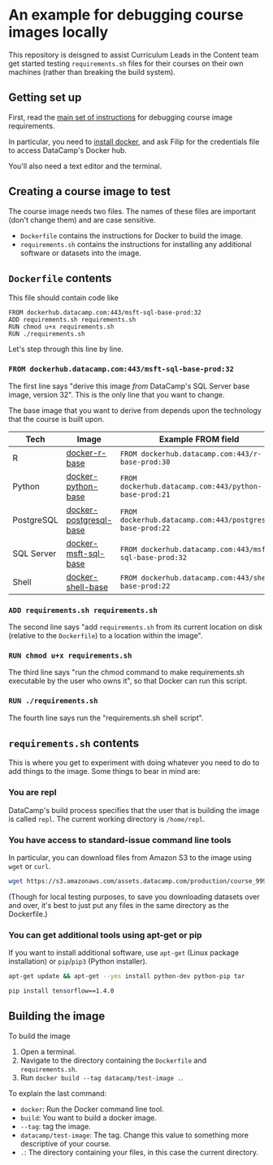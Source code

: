 # An example for debugging course images locally

This repository is deisgned to assist Curriculum Leads in the Content team get started testing `requirements.sh` files for their courses on their own machines (rather than breaking the build system).

## Getting set up

First, read the [main set of instructions](https://github.com/datacamp/image-management-backend/wiki/Setting-up-images) for debugging course image requirements.

In particular, you need to [install docker](https://docs.docker.com/docker-for-mac/install), and ask Filip for the credentials file to access DataCamp's Docker hub.

You'll also need a text editor and the terminal.

## Creating a course image to test

The course image needs two files. The names of these files are important (don't change them) and are case sensitive.

- `Dockerfile` contains the instructions for Docker to build the image.
- `requirements.sh` contains the instructions for installing any additional software or datasets into the image.

## `Dockerfile` contents

This file should contain code like

```docker
FROM dockerhub.datacamp.com:443/msft-sql-base-prod:32
ADD requirements.sh requirements.sh
RUN chmod u+x requirements.sh
RUN ./requirements.sh
```

Let's step through this line by line.

### `FROM dockerhub.datacamp.com:443/msft-sql-base-prod:32`

The first line says "derive this image *from* DataCamp's SQL Server base image, version 32". This is the only line that you want to change.

The base image that you want to derive from depends upon the technology that the course is built upon.

|Tech      |Image                                                                                |Example FROM field                                     |
|----------|-------------------------------------------------------------------------------------|-------------------------------------------------------|
|R         |[docker-r-base](https://github.com/datacamp/docker-r-base/releases)                  |`FROM dockerhub.datacamp.com:443/r-base-prod:30`         |
|Python    |[docker-python-base](https://github.com/datacamp/docker-python-base/releases)        |`FROM dockerhub.datacamp.com:443/python-base-prod:21`    |
|PostgreSQL|[docker-postgresql-base](https://github.com/datacamp/docker-postgresql-base/releases)|`FROM dockerhub.datacamp.com:443/postgresql-base-prod:22`|
|SQL Server|[docker-msft-sql-base](https://github.com/datacamp/docker-msft-sql-base/releases)    |`FROM dockerhub.datacamp.com:443/msft-sql-base-prod:32`  |
|Shell     |[docker-shell-base](https://github.com/datacamp/docker-shell-base/releases)          |`FROM dockerhub.datacamp.com:443/shell-base-prod:22`     |

### `ADD requirements.sh requirements.sh`

The second line says "add `requirements.sh` from its current location on disk (relative to the `Dockerfile`) to a location within the image".

### `RUN chmod u+x requirements.sh`

The third line says "run the chmod command to make requirements.sh executable by the user who owns it", so that Docker can run this script.

### `RUN ./requirements.sh`

The fourth line says run the "requirements.sh shell script".

## `requirements.sh` contents

This is where you get to experiment with doing whatever you need to do to add things to the image. Some things to bear in mind are:

### You are repl

DataCamp's build process specifies that the user that is building the image is called `repl`. The current working directory is `/home/repl`. 

### You have access to standard-issue command line tools

In particular, you can download files from Amazon S3 to the image using `wget` or `curl`.

```sh
wget https://s3.amazonaws.com/assets.datacamp.com/production/course_9999/datasets/my_data.csv
```

(Though for local testing purposes, to save you downloading datasets over and over, it's best to just put any files in the same directory as the Dockerfile.)

### You can get additional tools using apt-get or pip

If you want to install additional software, use `apt-get` (Linux package installation) or `pip`/`pip3` (Python installer).

```sh
apt-get update && apt-get --yes install python-dev python-pip tar

pip install tensorflow==1.4.0
```

## Building the image

To build the image

1. Open a terminal.
1. Navigate to the directory containing the `Dockerfile` and `requirements.sh`.
1. Run `docker build --tag datacamp/test-image .`. 

To explain the last command:

- `docker`: Run the Docker command line tool.
- `build`: You want to build a docker image.
- `--tag`: tag the image.
- `datacamp/test-image`: The tag. Change this value to something more descriptive of your course.
- `.`: The directory containing your files, in this case the current directory.
